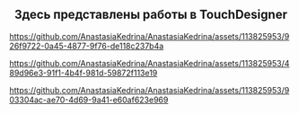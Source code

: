 <h2 align="center">Здесь представлены работы в TouchDesigner</h2>

https://github.com/AnastasiaKedrina/AnastasiaKedrina/assets/113825953/926f9722-0a45-4877-9f76-de118c237b4a

https://github.com/AnastasiaKedrina/AnastasiaKedrina/assets/113825953/489d96e3-91f1-4b4f-981d-59872f113e19

https://github.com/AnastasiaKedrina/AnastasiaKedrina/assets/113825953/903304ac-ae70-4d69-9a41-e60af623e969

